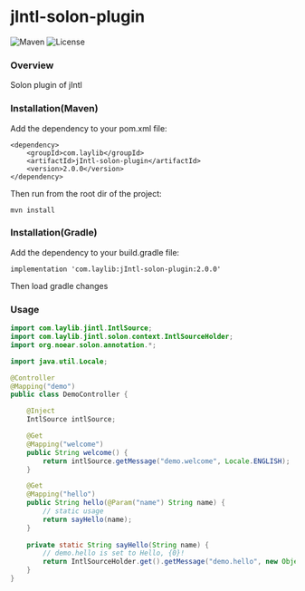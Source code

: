 # jIntl-solon-plugin
![Maven](https://img.shields.io/maven-central/v/com.laylib/jIntl-solon-plugin.svg)
![License](https://img.shields.io/github/license/LayGit/jIntl-solon-plugin.svg)

### Overview

Solon plugin of jIntl

### Installation(Maven)

Add the dependency to your pom.xml file:

```
<dependency>
    <groupId>com.laylib</groupId>
    <artifactId>jIntl-solon-plugin</artifactId>
    <version>2.0.0</version>
</dependency>
```

Then run from the root dir of the project:

```
mvn install
```

### Installation(Gradle)

Add the dependency to your build.gradle file:

```
implementation 'com.laylib:jIntl-solon-plugin:2.0.0'
```

Then load gradle changes

### Usage

```java
import com.laylib.jintl.IntlSource;
import com.laylib.jintl.solon.context.IntlSourceHolder;
import org.noear.solon.annotation.*;

import java.util.Locale;

@Controller
@Mapping("demo")
public class DemoController {

    @Inject
    IntlSource intlSource;

    @Get
    @Mapping("welcome")
    public String welcome() {
        return intlSource.getMessage("demo.welcome", Locale.ENGLISH);
    }

    @Get
    @Mapping("hello")
    public String hello(@Param("name") String name) {
        // static usage
        return sayHello(name);
    }
    
    private static String sayHello(String name) {
        // demo.hello is set to Hello, {0}!
        return IntlSourceHolder.get().getMessage("demo.hello", new Object[]{name}, Locale.ENGLISH);
    }
}
```